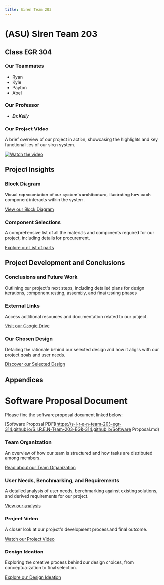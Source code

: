 ```yaml
---
title: Siren Team 203
---
```


# (ASU) Siren Team 203

## Class EGR 304 

### Our Teammates

- Ryan
- Kyle
- Payton
- Abel

### Our Professor

- **_Dr.Kelly_**

### Our Project Video

A brief overview of our project in action, showcasing the highlights and key functionalities of our siren system.

[![Watch the video](https://s-i-r-e-n-team-203-egr-314.github.io/S.I.R.E.N-Team-203-EGR-314.github.io/pic/FireAlarm.png)](https://www.youtube.com/watch?v=YAdvBfmHnMA)


## Project Insights

### Block Diagram 

Visual representation of our system's architecture, illustrating how each component interacts within the system.

[View our Block Diagram](https://s-i-r-e-n-team-203-egr-314.github.io/S.I.R.E.N-Team-203-EGR-314.github.io/BlockDiagram.html)

### Component Selections

A comprehensive list of all the materials and components required for our project, including details for procurement.

[Explore our List of parts](https://s-i-r-e-n-team-203-egr-314.github.io/S.I.R.E.N-Team-203-EGR-314.github.io/ComponentSelection.html)

## Project Development and Conclusions

### Conclusions and Future Work

Outlining our project's next steps, including detailed plans for design iterations, component testing, assembly, and final testing phases.

### External Links

Access additional resources and documentation related to our project.

[Visit our Google Drive](https://drive.google.com/drive/folders/1WxI9KwXmxpbQYfk2oKFxPJ8Cy0x9YktA?usp=sharing)

### Our Chosen Design

Detailing the rationale behind our selected design and how it aligns with our project goals and user needs.

[Discover our Selected Design](https://s-i-r-e-n-team-203-egr-314.github.io/S.I.R.E.N-Team-203-EGR-314.github.io/SelectedDesign.html)

## Appendices
# Software Proposal Document

Please find the software proposal document linked below:

[Software Proposal PDF](https://s-i-r-e-n-team-203-egr-314.github.io/S.I.R.E.N-Team-203-EGR-314.github.io/Software Proposal.md)

### Team Organization

An overview of how our team is structured and how tasks are distributed among members.

[Read about our Team Organization](TeamOrganization.md)

### User Needs, Benchmarking, and Requirements

A detailed analysis of user needs, benchmarking against existing solutions, and derived requirements for our project.

[View our analysis](User%20Needs%2C%20Benchmarking%2C%20and%20Requirements.md)

### Project Video

A closer look at our project's development process and final outcome.

[Watch our Project Video](video.md)

### Design Ideation

Exploring the creative process behind our design choices, from conceptualization to final selection.

[Explore our Design Ideation](DesignIdeation.md)
